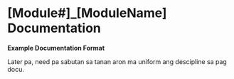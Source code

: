 # [Module#]_[ModuleName] Documentation

**Example Documentation Format**

Later pa, need pa sabutan sa tanan aron ma uniform ang descipline sa pag docu.
